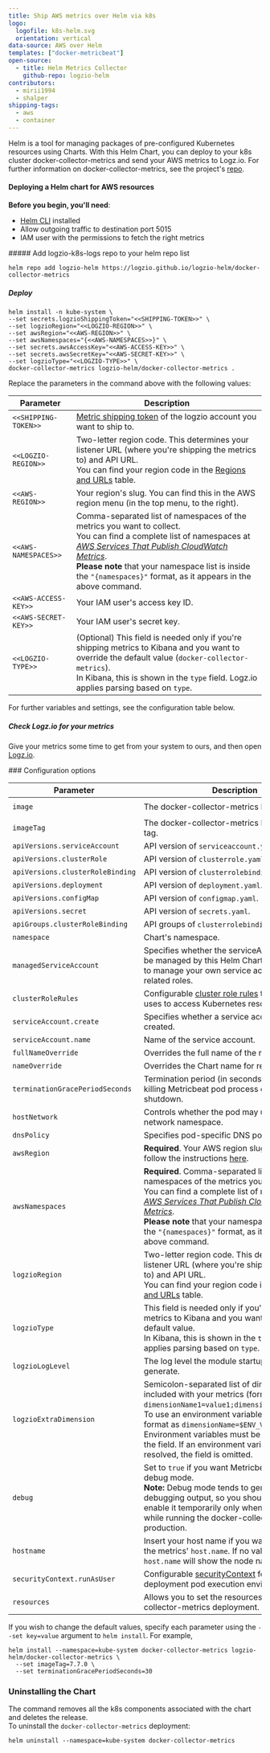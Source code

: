 ```yaml
---
title: Ship AWS metrics over Helm via k8s
logo:
  logofile: k8s-helm.svg
  orientation: vertical
data-source: AWS over Helm
templates: ["docker-metricbeat"]
open-source:
  - title: Helm Metrics Collector
    github-repo: logzio-helm
contributors:
  - mirii1994
  - shalper
shipping-tags:
  - aws
  - container
---
```


Helm is a tool for managing packages of pre-configured Kubernetes resources using Charts.
With this Helm Chart, you can deploy to your k8s cluster docker-collector-metrics and send your AWS metrics to Logz.io.
For further information on docker-collector-metrics, see the project's [repo](https://github.com/logzio/docker-collector-metrics).

#### Deploying a Helm chart for AWS resources

**Before you begin, you'll need**: 

* [Helm CLI](https://helm.sh/docs/intro/install/) installed
* Allow outgoing traffic to destination port 5015
* IAM user with the permissions to fetch the right metrics

<div class="tasklist">
##### Add logzio-k8s-logs repo to your helm repo list

```shell
helm repo add logzio-helm https://logzio.github.io/logzio-helm/docker-collector-metrics
```

##### Deploy

```shell
helm install -n kube-system \
--set secrets.logzioShippingToken="<<SHIPPING-TOKEN>>" \
--set logzioRegion="<<LOGZIO-REGION>>" \
--set awsRegion="<<AWS-REGION>>" \
--set awsNamespaces="{<<AWS-NAMESPACES>>}" \
--set secrets.awsAccessKey="<<AWS-ACCESS-KEY>>" \
--set secrets.awsSecretKey="<<AWS-SECRET-KEY>>" \
--set logzioType="<<LOGZIO-TYPE>>" \
docker-collector-metrics logzio-helm/docker-collector-metrics .
```

Replace the parameters in the command above with the following values:

| Parameter | Description |
|---|---|
| `<<SHIPPING-TOKEN>>` | [Metric shipping token](https://app.logz.io/#/dashboard/settings/general) of the logzio account you want to ship to. |
| `<<LOGZIO-REGION>>` | Two-letter region code. This determines your listener URL (where you're shipping the metrics to) and API URL. <br> You can find your region code in the [Regions and URLs](https://docs.logz.io/user-guide/accounts/account-region.html#regions-and-urls) table. |
| `<<AWS-REGION>>`| Your region's slug. You can find this in the AWS region menu (in the top menu, to the right). |
| `<<AWS-NAMESPACES>>` | Comma-separated list of namespaces of the metrics you want to collect. <br> You can find a complete list of namespaces at [_AWS Services That Publish CloudWatch Metrics_](https://docs.aws.amazon.com/AmazonCloudWatch/latest/monitoring/aws-services-cloudwatch-metrics.html). <br> **Please note** that your namespace list is inside the `"{namespaces}"` format, as it appears in the above command. |
| `<<AWS-ACCESS-KEY>>` | Your IAM user's access key ID. |
| `<<AWS-SECRET-KEY>>` | Your IAM user's secret key. |
| `<<LOGZIO-TYPE>>` | (Optional) This field is needed only if you're shipping metrics to Kibana and you want to override the default value (`docker-collector-metrics`). <br> In Kibana, this is shown in the `type` field. Logz.io applies parsing based on `type`. |


For further variables and settings, see the configuration table below.

##### Check Logz.io for your metrics

Give your metrics some time to get from your system to ours, and then open [Logz.io](https://app.logz.io/).

</div>
### Configuration options

| Parameter | Description | Default |
|---|---|---|
| `image` | The docker-collector-metrics Docker image. | `logzio/docker-collector-metrics` |
| `imageTag` | The docker-collector-metrics Docker image tag. | `0.1.5` |
| `apiVersions.serviceAccount` | API version of `serviceaccount.yaml`. | `v1` |
| `apiVersions.clusterRole` | API version of `clusterrole.yaml`. | `rbac.authorization.k8s.io/v1` |
| `apiVersions.clusterRoleBinding` | API version of `clusterrolebinding.yaml`. | `rbac.authorization.k8s.io/v1` |
| `apiVersions.deployment` | API version of `deployment.yaml`. | `apps/v1` |
| `apiVersions.configMap` | API version of `configmap.yaml`. | `v1` |
| `apiVersions.secret` | API version of `secrets.yaml`. | `v1` |
| `apiGroups.clusterRoleBinding` | API groups of `clusterrolebinding.yaml` | `rbac.authorization.k8s.io` |
| `namespace` | Chart's namespace. | `default` |
| `managedServiceAccount` | Specifies whether the serviceAccount should be managed by this Helm Chart. Set this to false to manage your own service account and related roles. | `true` |
| `clusterRoleRules` | Configurable [cluster role rules](https://kubernetes.io/docs/reference/access-authn-authz/rbac/#role-and-clusterrole) that Metricbeat uses to access Kubernetes resources. | See [values.yaml](https://github.com/logzio/logzio-helm/blob/master/docker-collector-metrics/values.yaml) |
| `serviceAccount.create` | Specifies whether a service account should be created. | `true` |
| `serviceAccount.name` | Name of the service account. | `docker-collector-metrics` |
| `fullNameOverride` | Overrides the full name of the resources. | `"docker-collector-metrics` |
| `nameOverride` | Overrides the Chart name for resources. | `''` |
| `terminationGracePeriodSeconds` | Termination period (in seconds) to wait before killing Metricbeat pod process on pod shutdown. | `30` |
| `hostNetwork` | Controls whether the pod may use the node network namespace. | `true` |
| `dnsPolicy` | Specifies pod-specific DNS policies. | `ClusterFirstWithHostNet` |
| `awsRegion` | **Required**. Your AWS region slug. To find it follow the instructions [here](https://github.com/logzio/docker-collector-metrics#region-configuration). | `''` |
| `awsNamespaces` | **Required**. Comma-separated list of namespaces of the metrics you want to collect. <br> You can find a complete list of namespaces at [_AWS Services That Publish CloudWatch Metrics_](https://docs.aws.amazon.com/AmazonCloudWatch/latest/monitoring/aws-services-cloudwatch-metrics.html). <br> **Please note** that your namespace list is inside the `"{namespaces}"` format, as it appears in the above command. | `''` |
| `logzioRegion` | Two-letter region code. This determines your listener URL (where you're shipping the metrics to) and API URL. <br>You can find your region code in the [Regions and URLs](https://docs.logz.io/user-guide/accounts/account-region.html#regions-and-urls) table.| `us` |
| `logzioType` | This field is needed only if you're shipping metrics to Kibana and you want to override the default value. <br> In Kibana, this is shown in the `type` field. Logz.io applies parsing based on `type`. | `docker-collector-metrics` |
| `logzioLogLevel` | The log level the module startup scripts will generate. | `INFO` |
| `logzioExtraDimension` | Semicolon-separated list of dimensions to be included with your metrics (formatted as `dimensionName1=value1;dimensionName2=value2`). To use an environment variable as a value, format as `dimensionName=$ENV_VAR_NAME`. Environment variables must be the only value in the field. If an environment variable can't be resolved, the field is omitted. | `"-"` |
| `debug` | Set to `true` if you want Metricbeat to run in debug mode. <br> **Note:** Debug mode tends to generate a lot of debugging output, so you should probably enable it temporarily only when an error occurs while running the docker-collector in production. | `false` |
| `hostname` | Insert your host name if you want it to appear in the metrics' `host.name`. If no value entered, `host.name` will show the node name. | `"-"` |
| `securityContext.runAsUser` | Configurable [securityContext](https://kubernetes.io/docs/tasks/configure-pod-container/security-context/) for the deployment pod execution environment. | `0` |
| `resources` | Allows you to set the resources for docker-collector-metrics deployment. | See [values.yaml](https://github.com/logzio/logzio-helm/blob/master/docker-collector-metrics/values.yaml) |

If you wish to change the default values, specify each parameter using the `--set key=value` argument to `helm install`. For example,

```shell
helm install --namespace=kube-system docker-collector-metrics logzio-helm/docker-collector-metrics \
  --set imageTag=7.7.0 \
  --set terminationGracePeriodSeconds=30
```

### Uninstalling the Chart

The command removes all the k8s components associated with the chart and deletes the release.  
To uninstall the `docker-collector-metrics` deployment:

```shell
helm uninstall --namespace=kube-system docker-collector-metrics
```
